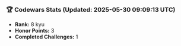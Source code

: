 ### 🏆 Codewars Stats (Updated: 2025-05-30 09:09:13 UTC)

- **Rank:** 8 kyu
- **Honor Points:** 3
- **Completed Challenges:** 1
